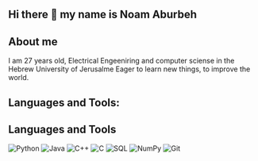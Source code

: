 ## Hi there 👋 my name is Noam Aburbeh ##

## About me ##

I am 27 years old, Electrical Engeeniring and computer sciense in the Hebrew University of Jerusalme
Eager to learn new things, to improve the world.

## Languages and Tools:
## Languages and Tools
![Python]("https://cdn.jsdelivr.net/gh/devicons/devicon@latest/icons/python/python-original.svg")
![Java]("https://cdn.jsdelivr.net/gh/devicons/devicon@latest/icons/java/java-original-wordmark.svg")
![C++]("https://cdn.jsdelivr.net/gh/devicons/devicon@latest/icons/cplusplus/cplusplus-original.svg")
![C]("https://cdn.jsdelivr.net/gh/devicons/devicon@latest/icons/c/c-original.svg")
![SQL]("https://cdn.jsdelivr.net/gh/devicons/devicon@latest/icons/azuresqldatabase/azuresqldatabase-original.svg")
![NumPy](https://img.shields.io/badge/NumPy-013243?style=for-the-badge&logo=numpy&logoColor=white)
![Git](https://img.shields.io/badge/Git-F05032?style=for-the-badge&logo=git&logoColor=white)



